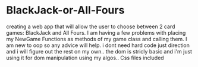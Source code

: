 # BlackJack-or-All-Fours
creating a web app that will allow the user to choose between 2 card games: BlackJack and All Fours.
I am having a few problems with placing my NewGame Functions as methods of my game class and calling them.
I am new to oop so any advice will help. i dont need hard code just direction and i will figure out the rest on my own..
the dom is stricly basic and i'm just using it for dom manipulation using my algos..
Css files included
